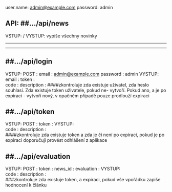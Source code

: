 user.name: admin@example.com
password:  admin


API:
##.../api/news
---------------
VSTUP: /
VYSTUP: vypíše všechny novinky

---------------
---------------

##.../api/login
----------------
VSTUP: POST :
    email : admin@example.com
    password : admin
VYSTUP:
    email :
    token :            
    code  :
    description :
####zkontroluje zda existuje uživatel, zda heslo souhlasí. Zda existuje token uživatele, pokud ne- vytvoří. Pokud ano, a je po expiraci - vytvoří nový, v opačném případě pouze prodlouží expiraci

##.../api/token
---------------
VSTUP: POST :
    token : 
VYSTUP:          
    code  :
    description :     
####zkontroluje zda existuje token a zda je či není po expiraci, pokud je po expiraci doporučuji provést odhlášení z aplikace   

##.../api/evaluation
-------------------
VSTUP: POST :
    token : 
    news_id :
    evaluation :
VYSTUP:          
    code  :
    description :  
###zkontroluje zda existuje token, a expiraci, pokud vše vpořádku zapiše hodnocení k článku    
